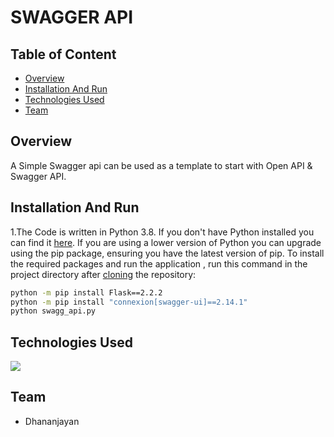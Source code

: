 # SWAGGER API
## Table of Content
  * [Overview](#overview)
  * [Installation And Run](#installation-and-run)
  * [Technologies Used](#technologies-used)
  * [Team](#team)

## Overview
A Simple Swagger api can be used as a template to start with Open API & Swagger API.

## Installation And Run 
1.The Code is written in Python 3.8. If you don't have Python installed you can find it [here](https://www.python.org/downloads/). If you are using a lower version of Python you can upgrade using the pip package, ensuring you have the latest version of pip. To install the required packages and run the application , run this command in the project directory after [cloning](https://www.howtogeek.com/451360/how-to-clone-a-github-repository/) the repository:
```bash
python -m pip install Flask==2.2.2
python -m pip install "connexion[swagger-ui]==2.14.1"
python swagg_api.py
```

## Technologies Used
![](https://s3.dualstack.us-east-2.amazonaws.com/pythondotorg-assets/media/files/python-logo-only.svg)

## Team
- Dhananjayan
